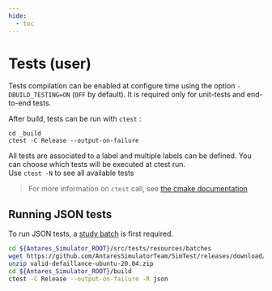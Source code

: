 ```yaml
---
hide:
  - toc
---
```


# Tests (user)

Tests compilation can be enabled at configure time using the option `-DBUILD_TESTING=ON` (`OFF` by default). It is required only for unit-tests and end-to-end tests.

After build, tests can be run with ``ctest`` :

```
cd _build
ctest -C Release --output-on-failure
```

All tests are associated to a label and multiple labels can be defined. You can choose which tests will be executed at ctest run.  
Use `ctest -N` to see all available tests

> For more information on `ctest` call, see [the cmake documentation](https://cmake.org/cmake/help/latest/manual/ctest.1.html)

## Running JSON tests
To run JSON tests, a [study batch](https://github.com/AntaresSimulatorTeam/SimTest/releases) is first required.

```bash
cd ${Antares_Simulator_ROOT}/src/tests/resources/batches
wget https://github.com/AntaresSimulatorTeam/SimTest/releases/download/v8.3.2/valid-defaillance-ubuntu-20.04.zip
unzip valid-defaillance-ubuntu-20.04.zip
cd ${Antares_Simulator_ROOT}/build
ctest -C Release --output-on-failure -R json
```
